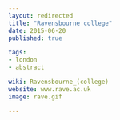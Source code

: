 ```yaml
---
layout: redirected
title: "Ravensbourne college"
date: 2015-06-20
published: true

tags:
- london
- abstract

wiki: Ravensbourne_(college)
website: www.rave.ac.uk
image: rave.gif

---
```


